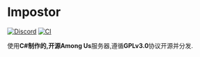 # Impostor

[![Discord](https://img.shields.io/badge/Discord-chat-blue?style=flat-square)](https://discord.gg/Mk3w6Tb)
[![CI](https://github.com/Impostor/Impostor/workflows/CI/badge.svg)](https://github.com/Impostor/Impostor/actions)

使用**C#**制作的,开源**Among Us**服务器,遵循**GPLv3.0**协议开源并分发.